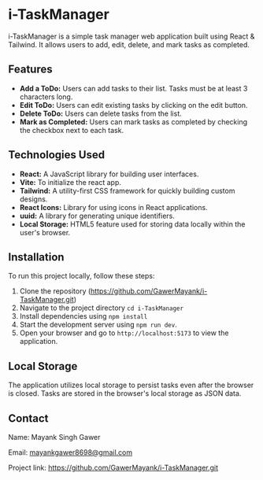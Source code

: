 # i-TaskManager

i-TaskManager is a simple task manager web application built using React & Tailwind. It allows users to add, edit, delete, and mark tasks as completed.

## Features

- **Add a ToDo:** Users can add tasks to their list. Tasks must be at least 3 characters long.
- **Edit ToDo:** Users can edit existing tasks by clicking on the edit button.
- **Delete ToDo:** Users can delete tasks from the list.
- **Mark as Completed:** Users can mark tasks as completed by checking the checkbox next to each task.

## Technologies Used

- **React:** A JavaScript library for building user interfaces.
- **Vite:** To initialize the react app.
- **Tailwind:** A utility-first CSS framework for quickly building custom designs.
- **React Icons:** Library for using icons in React applications.
- **uuid:** A library for generating unique identifiers.
- **Local Storage:** HTML5 feature used for storing data locally within the user's browser.

## Installation

To run this project locally, follow these steps:

1. Clone the repository (https://github.com/GawerMayank/i-TaskManager.git)
2. Navigate to the project directory `cd i-TaskManager`
3. Install dependencies using `npm install`
4. Start the development server using `npm run dev`.
5. Open your browser and go to `http://localhost:5173` to view the application.

## Local Storage

The application utilizes local storage to persist tasks even after the browser is closed. Tasks are stored in the browser's local storage as JSON data.

## Contact

Name: Mayank Singh Gawer

Email: mayankgawer8698@gmail.com

Project link: https://github.com/GawerMayank/i-TaskManager.git
